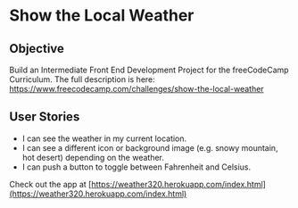 # Show the Local Weather

Objective 
------

Build an Intermediate Front End Development Project for the freeCodeCamp Curriculum. 
The full description is here: https://www.freecodecamp.com/challenges/show-the-local-weather

User Stories
------

* I can see the weather in my current location.
* I can see a different icon or background image (e.g. snowy mountain, hot desert) depending on the weather.
* I can push a button to toggle between Fahrenheit and Celsius.

Check out the app at [https://weather320.herokuapp.com/index.html](https://weather320.herokuapp.com/index.html)